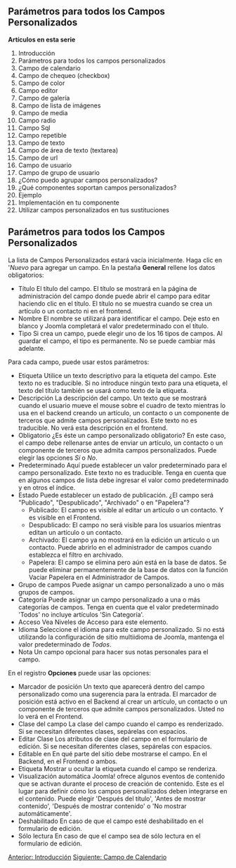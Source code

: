 <!-- Filename: J3.x:Adding_custom_fields/Parameters_for_all_Custom_Fields / Display title: Agregar campos personalizados/parámetros para todos los Campos Personalizados -->

<span id="section-portal-heading"></span>

## Parámetros para todos los Campos Personalizados

**Artículos en esta serie**

1.  Introducción
2.   Parámetros para todos los campos
    personalizados
3.   Campo de
    calendario
4.   Campo de chequeo
    (checkbox)
5.   Campo de
    color
6.   Campo
    editor
7.   Campo de
    galería
8.   Campo de lista de
    imágenes
9.   Campo de
    media
10.  Campo
    radio
11.  Campo
    Sql
12.  Campo
    repetible
13.  Campo de
    texto
14.  Campo de área de texto
    (textarea)
15.  Campo de
    url
16.  Campo de
    usuario
17.  Campo de grupo de
    usuario
18.  ¿Cómo puedo agrupar campos
    personalizados?
19.  ¿Qué componentes soportan campos
    personalizados?
20. Ejemplo
21.  Implementación en tu
    componente
22.  Utilizar campos personalizados en tus
    sustituciones

## Parámetros para todos los Campos Personalizados

La lista de Campos Personalizados estará vacía inicialmente. Haga clic
en '*Nuevo* para agregar un campo.
En la pestaña **General** rellene los datos obligatorios:

- Título
  El título del campo. El título se mostrará en la página de
  administración del campo donde puede abrir el campo para editar
  haciendo clic en el título. El título no se muestra cuando se crea un
  artículo o un contacto ni en el frontend.
- Nombre
  El nombre se utilizará para identificar el campo. Deje esto en blanco
  y Joomla completará el valor predeterminado con el título.
- Tipo
  Si crea un campo, puede elegir uno de los 16 tipos de campos. Al
  guardar el campo, el tipo es permanente. No se puede cambiar más
  adelante.

Para cada campo, puede usar estos parámetros:

- Etiqueta
  Utilice un texto descriptivo para la etiqueta del campo. Este texto no
  es traducible. Si no introduce ningún texto para una etiqueta, el
  texto del título también se usará como texto de la etiqueta.
- Descripción
  La descripción del campo. Un texto que se mostrará cuando el usuario
  mueve el mouse sobre el cuadro de texto mientras lo usa en el backend
  creando un artículo, un contacto o un componente de terceros que
  admite campos personalizados. Este texto no es traducible. No verá
  esta descripción en el frontend.
- Obligatorio
  ¿Es éste un campo personalizado obligatorio? En este caso, el campo
  debe rellenarse antes de enviar un artículo, un contacto o un
  componente de terceros que admita campos personalizados. Puede elegir
  las opciones *Sí* o *No*.
- Predeterminado
  Aquí puede establecer un valor predeterminado para el campo
  personalizado. Este texto no es traducible. Tenga en cuenta que en
  algunos campos de lista debe ingresar el valor como predeterminado y
  en otros el índice.
- Estado
  Puede establecer un estado de publicación. ¿El campo será "Publicado",
  "Despublicado", "Archivado" o en "Papelera"?
  - Publicado: El campo es visible al editar un artículo o un contacto.
    Y es visible en el Frontend.
  - Despublicado: El campo no será visible para los usuarios mientras
    editan un artículo o un contacto.
  - Archivado: El campo ya no mostrará en la edición un artículo o un
    contacto. Puede abrirlo en el administrador de campos cuando
    establezca el filtro en archivado.
  - Papelera: El campo se elimina pero aún está en la base de datos. Se
    puede eliminar permanentemente de la base de datos con la función
    Vaciar Papelera en el Administrador de Campos.
- Grupo de campos
  Puede asignar un campo personalizado a uno o más grupos de campos.
- Categoría
  Puede asignar un campo personalizado a una o más categorías de campos.
  Tenga en cuenta que el valor predeterminado 'Todos' no incluye
  artículos 'Sin Categoría'.
- Acceso
  Vea  Niveles de
  Acceso
  para este elemento.
- Idioma
  Seleccione el idioma para este campo personalizado. Si no está
  utilizando la  configuración de sitio
  multiidioma
  de Joomla, mantenga el valor predeterminado de *Todos*.
- Nota
  Un campo opcional para hacer sus notas personales para el campo.

En el registro **Opciones** puede usar las opciones:

- Marcador de posición
  Un texto que aparecerá dentro del campo personalizado como una
  sugerencia para la entrada. El marcador de posición está activo en el
  Backend al crear un artículo, un contacto o un componente de terceros
  que admite campos personalizados. Usted no lo verá en el Frontend.
- Clase del campo
  La clase del campo cuando el campo es renderizado. Si se necesitan
  diferentes clases, sepárelas con espacios.
- Editar Clase
  Los atributos de clase del campo en el formulario de edición. Si se
  necesitan diferentes clases, sepárelas con espacios.
- Editable en
  En qué parte del sitio debe mostrarse el campo. En el Backend, en el
  Frontend o ambos.
- Etiqueta
  Mostrar u ocultar la etiqueta cuando el campo se renderiza.
- Visualización automática
  Joomlaǃ ofrece algunos eventos de contenido que se activan durante el
  proceso de creación de contenido. Este es el lugar para definir cómo
  los campos personalizados deben integrarse en el contenido. Puede
  elegir 'Después del título', 'Antes de mostrar contenido', 'Después de
  mostrar contenido' o 'No mostrar automáticamente'.
- Deshabilitado
  En caso de que el campo esté deshabilitado en el formulario de
  edición.
- Sólo lectura
  En caso de que el campo sea de sólo lectura en el formulario de
  edición.

<a href="https://docs.joomla.org/J3.x:Adding_custom_fields"
id="content-button" class="button expand success">Anterior:
Introducción</a> <a
href="https://docs.joomla.org/J3.x:Adding_custom_fields/Calendar_Field"
id="content-button" class="button expand">Siguiente: Campo de
Calendario</a>
